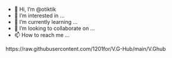 - 👋 Hi, I’m @otiktik
- 👀 I’m interested in ...
- 🌱 I’m currently learning ...
- 💞️ I’m looking to collaborate on ...
- 📫 How to reach me ...

<!---
otiktik/otiktik is a ✨ special ✨ repository because its `README.md` (this file) appears on your GitHub profile.
You can click the Preview link to take a look at your changes.
--->https://raw.githubusercontent.com/1201for/V.G-Hub/main/V.Ghub



